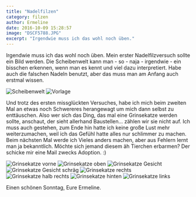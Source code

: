 ```yaml
---
title: "Nadelfilzen"
category: filzen
author: Ermeline
date: 2016-10-09 15:28:57
image: "DSCF5788.JPG"
excerpt: "Irgendwie muss ich das wohl noch üben."
---
```


Irgendwie muss ich das wohl noch üben. Mein erster Nadelfilzversuch sollte ein Bild werden. Die Scheibenwelt kann man - so - naja - irgendwie - ein bisschen erkennen, wenn man es kennt und viel dazu interpretiert. Habe auch die falschen Nadeln benutzt, aber das muss man am Anfang auch erstmal wissen.

![Scheibenwelt](DSCF5793.JPG)
![Vorlage](DSCF5794.JPG)

Und trotz des ersten missglückten Versuches, habe ich mich beim zweiten Mal an etwas noch Schwereres herangewagt um mich dann selbst zu enttäuschen. Also wer sich das Ding, das mal eine Grinsekatze werden sollte, anschaut, der sieht allerhand Baustellen... zählen wir sie nicht auf. Ich muss auch gestehen, zum Ende hin hatte ich keine große Lust mehr weiterzumachen, weil ich das Gefühl hatte alles nur schlimmer zu machen. Beim nächsten Mal werde ich Vieles anders machen, aber aus Fehlern lernt man ja bekanntlich. Möchte sich jemand diesem äh Tierchen erbarmen? Der schicke mir eine Mail zwecks Adoption. :)

![Grinsekatze vorne](DSCF5778.JPG)
![Grinsekatze oben](DSCF5784.JPG)
![Grinsekatze Gesicht](DSCF5779.JPG)
![Grinsekatze Gesicht schräg](DSCF5789.JPG)
![Grinsekatze rechts](DSCF5781.JPG)
![Grinsekatze halb rechts](DSCF5788.JPG)
![Grinsekatze hinten](DSCF5782.JPG)
![Grinsekatze links](DSCF57983.JPG)

Einen schönen Sonntag, Eure Ermeline.
